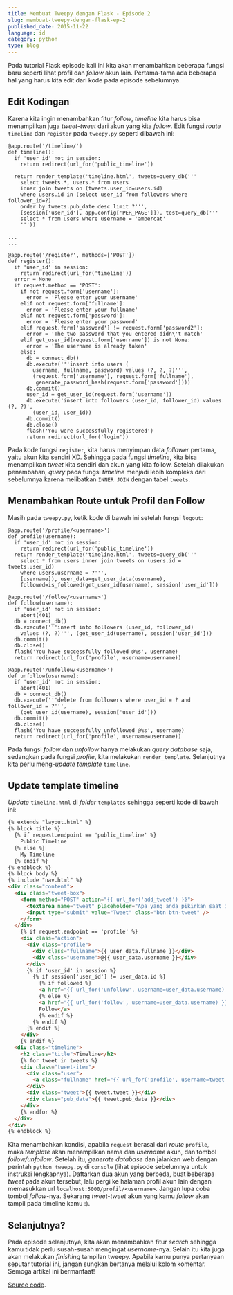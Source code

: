 ```yaml
---
title: Membuat Tweepy dengan Flask - Episode 2
slug: membuat-tweepy-dengan-flask-ep-2
published_date: 2015-11-22
language: id
category: python
type: blog
---
```


Pada tutorial Flask episode kali ini kita akan menambahkan beberapa fungsi baru seperti lihat profil dan *follow* akun lain. Pertama-tama ada beberapa hal yang harus kita edit dari kode pada episode sebelumnya.

## Edit Kodingan
Karena kita ingin menambahkan fitur *follow*, *timeline* kita harus bisa menampilkan juga *tweet-tweet* dari akun yang kita *follow*. Edit fungsi *route* `timeline` dan `register` pada `tweepy.py` seperti dibawah ini:

```
@app.route('/timeline/')
def timeline():
  if 'user_id' not in session:
    return redirect(url_for('public_timeline'))

  return render_template('timeline.html', tweets=query_db('''
    select tweets.*, users.* from users
    inner join tweets on (tweets.user_id=users.id)
    where users.id in (select user_id from followers where follower_id=?)
    order by tweets.pub_date desc limit ?''',
    [session['user_id'], app.config['PER_PAGE']]), test=query_db('''
    select * from users where username = 'ambercat'
    '''))

...
...

@app.route('/register', methods=['POST'])
def register():
  if 'user_id' in session:
    return redirect(url_for('timeline'))
  error = None
  if request.method == 'POST':
    if not request.form['username']:
      error = 'Please enter your username'
    elif not request.form['fullname']:
      error = 'Please enter your fullname'
    elif not request.form['password']:
      error = 'Please enter your password'
    elif request.form['password'] != request.form['password2']:
      error = 'The two password that you entered didn\'t match'
    elif get_user_id(request.form['username']) is not None:
      error = 'The username is already taken'
    else:
      db = connect_db()
      db.execute('''insert into users (
        username, fullname, password) values (?, ?, ?)''',
        (request.form['username'], request.form['fullname'],
         generate_password_hash(request.form['password'])))
      db.commit()
      user_id = get_user_id(request.form['username'])
      db.execute('insert into followers (user_id, follower_id) values (?, ?)',
        (user_id, user_id))
      db.commit()
      db.close()
      flash('You were successfully registered')
      return redirect(url_for('login'))
```

Pada kode fungsi `register`, kita harus menyimpan data *follower* pertama, yaitu akun kita sendiri XD. Sehingga pada fungsi *timeline*, kita bisa menampilkan *tweet* kita sendiri dan akun yang kita follow. Setelah dilakukan penambahan, *query* pada fungsi *timeline* menjadi lebih kompleks dari sebelumnya karena melibatkan `INNER JOIN` dengan tabel `tweets`.

## Menambahkan Route untuk Profil dan Follow

Masih pada `tweepy.py`, ketik kode di bawah ini setelah fungsi `logout`:

```
@app.route('/profile/<username>')
def profile(username):
  if 'user_id' not in session:
    return redirect(url_for('public_timeline'))
  return render_template('timeline.html', tweets=query_db('''
    select * from users inner join tweets on (users.id = tweets.user_id)
    where users.username = ?''',
    [username]), user_data=get_user_data(username),
    followed=is_followed(get_user_id(username), session['user_id']))

@app.route('/follow/<username>')
def follow(username):
  if 'user_id' not in session:
    abort(401)
  db = connect_db()
  db.execute('''insert into followers (user_id, follower_id)
    values (?, ?)''', (get_user_id(username), session['user_id']))
  db.commit()
  db.close()
  flash('You have successfully followed @%s', username)
  return redirect(url_for('profile', username=username))

@app.route('/unfollow/<username>')
def unfollow(username):
  if 'user_id' not in session:
    abort(401)
  db = connect_db()
  db.execute('''delete from followers where user_id = ? and follower_id = ?''',
    (get_user_id(username), session['user_id']))
  db.commit()
  db.close()
  flash('You have successfully unfollowed @%s', username)
  return redirect(url_for('profile', username=username))
```

Pada fungsi *follow* dan *unfollow* hanya melakukan *query database* saja, sedangkan pada fungsi *profile*, kita melakukan `render_template`. Selanjutnya kita perlu meng-*update template* `timeline`.

## Update template timeline

*Update* `timeline.html` di *folder* `templates` sehingga seperti kode di bawah ini:

``` html
{% extends "layout.html" %}
{% block title %}
  {% if request.endpoint == 'public_timeline' %}
    Public Timeline
  {% else %}
    My Timeline
  {% endif %}
{% endblock %}
{% block body %}
{% include "nav.html" %}
<div class="content">
  <div class="tweet-box">
    <form method="POST" action="{{ url_for('add_tweet') }}">
      <textarea name="tweet" placeholder="Apa yang anda pikirkan saat ini?"></textarea>
      <input type="submit" value="Tweet" class="btn btn-tweet" />
    </form>
  </div>
    {% if request.endpoint == 'profile' %}
    <div class="action">
      <div class="profile">
        <div class="fullname">{{ user_data.fullname }}</div>
        <div class="username">@{{ user_data.username }}</div>
      </div>
      {% if 'user_id' in session %}
        {% if session['user_id'] != user_data.id %}
          {% if followed %}
          <a href="{{ url_for('unfollow', username=user_data.username) }}" class="btn btn-unfollow">Unfollow</a>
          {% else %}
          <a href="{{ url_for('follow', username=user_data.username) }}" class="btn btn-follow">
          Follow</a>
          {% endif %}
        {% endif %}
      {% endif %}
    </div>
    {% endif %}
  <div class="timeline">
    <h2 class="title">Timeline</h2>
    {% for tweet in tweets %}
    <div class="tweet-item">
      <div class="user">
        <a class="fullname" href="{{ url_for('profile', username=tweet.username) }}">{{ tweet.fullname }}</a><span class="username">@{{ tweet.username }}</span>
      </div>
      <div class="tweet">{{ tweet.tweet }}</div>
      <div class="pub_date">{{ tweet.pub_date }}</div>
    </div>
    {% endfor %}
  </div>
</div>
{% endblock %}
```

Kita menambahkan kondisi, apabila `request` berasal dari *route* `profile`, maka *template* akan menampilkan nama dan *username* akun, dan tombol *follow/unfollow*. Setelah itu, *generate database* dan jalankan web dengan perintah `python tweepy.py` di `console` (lihat episode sebelumnya untuk instruksi lengkapnya). Daftarkan dua akun yang berbeda, buat beberapa *tweet* pada akun tersebut, lalu pergi ke halaman profil akun lain dengan memasukkan url `localhost:5000/profil/<username>`. Jangan lupa coba tombol *follow*-nya. Sekarang *tweet-tweet* akun yang kamu *follow* akan tampil pada timeline kamu :).

## Selanjutnya?

Pada episode selanjutnya, kita akan menambahkan fitur *search* sehingga kamu tidak perlu susah-susah mengingat *username*-nya. Selain itu kita juga akan melakukan *finishing* tampilan tweepy. Apabila kamu punya pertanyaan seputar tutorial ini, jangan sungkan bertanya melalui kolom komentar. Semoga artikel ini bermanfaat!

[Source code](https://github.com/rahmanda/ambercat-tweepy/tree/part-2).
